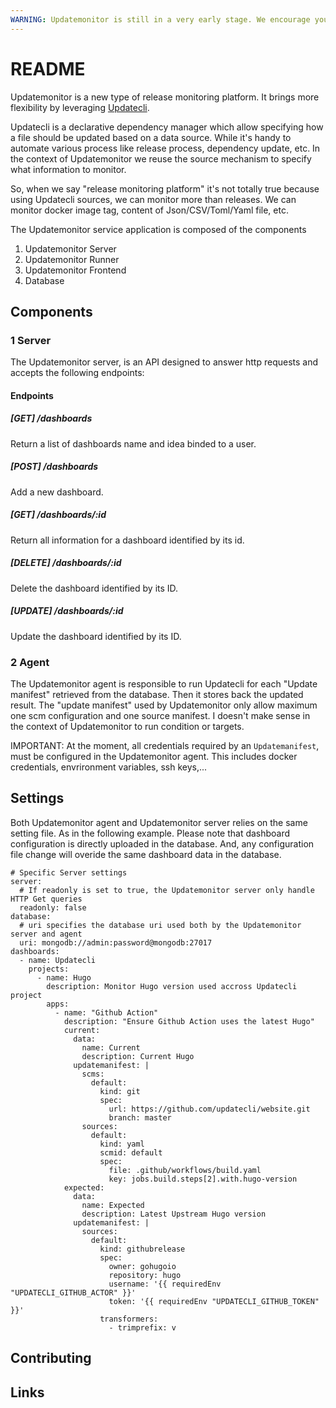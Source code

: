 ```yaml
---
WARNING: Updatemonitor is still in a very early stage. We encourage you to provide feedback to help shape the direction of the project.
---
```


# README

Updatemonitor is a new type of release monitoring platform. It brings more flexibility by leveraging [Updatecli](https://updatecli.io).

Updatecli is a declarative dependency manager which allow specifying how a file should be updated based on a data source. While it's handy to automate various process like release process, dependency update, etc. In the context of Updatemonitor we reuse the source mechanism to specify what information to monitor.

So, when we say "release monitoring platform" it's not totally true because using Updatecli sources, we can monitor more than releases.
We can monitor docker image tag, content of Json/CSV/Toml/Yaml file, etc.


The Updatemonitor service application is composed of the components

1. Updatemonitor Server
2. Updatemonitor Runner 
3. Updatemonitor Frontend
4. Database

## Components

### 1 Server

The Updatemonitor server, is an API designed to answer http requests and accepts the following endpoints:

#### Endpoints
##### [GET] /dashboards
Return a list of dashboards name and idea binded to a user.

##### [POST] /dashboards
Add a new dashboard.

##### [GET] /dashboards/:id
Return all information for a dashboard identified by its id.

##### [DELETE] /dashboards/:id
Delete the dashboard identified by its ID.

##### [UPDATE] /dashboards/:id
Update the dashboard identified by its ID.

### 2 Agent

The Updatemonitor agent is responsible to run Updatecli for each "Update manifest" retrieved from the database. Then it stores back the updated result.
The "update manifest" used by Updatemonitor only allow maximum one scm configuration and one source manifest.
I doesn't make sense in the context of Updatemonitor to run condition or targets.

IMPORTANT: At the moment, all credentials required by an `Updatemanifest`, must be configured in the Updatemonitor agent. This includes docker credentials, envrironment variables, ssh keys,...

## Settings 
Both Updatemonitor agent and Updatemonitor server relies on the same setting file. As in the following example.
Please note that dashboard configuration is directly uploaded in the database. And, any configuration file change will overide the same dashboard data in the database.

```
# Specific Server settings
server:
  # If readonly is set to true, the Updatemonitor server only handle HTTP Get queries
  readonly: false
database:
  # uri specifies the database uri used both by the Updatemonitor server and agent
  uri: mongodb://admin:password@mongodb:27017
dashboards:
  - name: Updatecli
    projects:
      - name: Hugo
        description: Monitor Hugo version used accross Updatecli project
        apps:
          - name: "Github Action"
            description: "Ensure Github Action uses the latest Hugo"
            current:
              data:
                name: Current
                description: Current Hugo
              updatemanifest: |
                scms:
                  default:
                    kind: git
                    spec:
                      url: https://github.com/updatecli/website.git
                      branch: master
                sources:
                  default:
                    kind: yaml
                    scmid: default
                    spec:
                      file: .github/workflows/build.yaml
                      key: jobs.build.steps[2].with.hugo-version
            expected:
              data:
                name: Expected
                description: Latest Upstream Hugo version
              updatemanifest: |
                sources:
                  default:
                    kind: githubrelease
                    spec:
                      owner: gohugoio
                      repository: hugo
                      username: '{{ requiredEnv "UPDATECLI_GITHUB_ACTOR" }}'
                      token: '{{ requiredEnv "UPDATECLI_GITHUB_TOKEN" }}'
                    transformers:
                      - trimprefix: v
```

## Contributing

## Links
